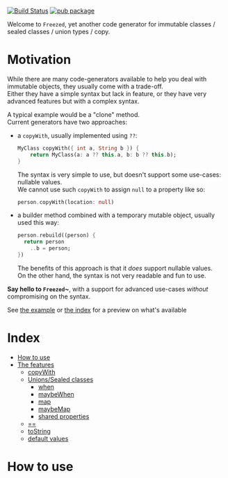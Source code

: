 [![Build Status](https://travis-ci.org/rrousselGit/freezed.svg?branch=master)](https://travis-ci.org/rrousselGit/freezed)
[![pub package](https://img.shields.io/pub/v/freezed.svg)](https://pub.dartlang.org/packages/freezed)

Welcome to `Freezed`, yet another code generator for immutable classes / sealed classes / union types / copy.

# Motivation

While there are many code-generators available to help you deal with immutable objects, they usually come with a trade-off.\
Either they have a simple syntax but lack in feature, or they have very advanced
features but with a complex syntax.

A typical example would be a "clone" method.\
Current generators have two approaches:

- a `copyWith`, usually implemented using `??`:

  ```dart
  MyClass copyWith({ int a, String b }) {
      return MyClass(a: a ?? this.a, b: b ?? this.b);
  }
  ```

  The syntax is very simple to use, but doesn't support some use-cases: nullable values.\
  We cannot use such `copyWith` to assign `null` to a property like so:

  ```dart
  person.copyWith(location: null)
  ```

* a builder method combined with a temporary mutable object, usually used this way:

  ```dart
  person.rebuild((person) {
    return person
      ..b = person;
  })
  ```

  The benefits of this approach is that it _does_ support nullable values.\
  On the other hand, the syntax is not very readable and fun to use.

**Say hello to `Freezed`~**, with a support for advanced use-cases _without_ compromising on the syntax.

See [the example](https://github.com/rrousselGit/freezed/blob/master/example/lib/main.dart) or [the index](#index) for a preview on what's available

# Index

- [How to use](#how-to-use)
- [The features](#the-features)
  - [copyWith](#copyWith)
  - [Unions/Sealed classes](#union)
    - [when](#when)
    - [maybeWhen](#maybeWhen)
    - [map](#map)
    - [maybeMap](#maybeMap)
    - [shared properties](#shared-properties)
  - [==](#==)
  - [toString](#toString)
  - [default values](#default-values)

# How to use

